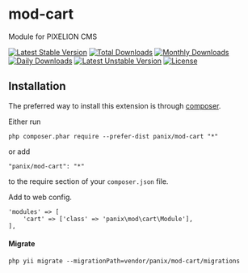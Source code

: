mod-cart
===========
Module for PIXELION CMS

[![Latest Stable Version](https://poser.pugx.org/panix/mod-cart/v/stable)](https://packagist.org/packages/panix/mod-cart) [![Total Downloads](https://poser.pugx.org/panix/mod-cart/downloads)](https://packagist.org/packages/panix/mod-cart) [![Monthly Downloads](https://poser.pugx.org/panix/mod-cart/d/monthly)](https://packagist.org/packages/panix/mod-cart) [![Daily Downloads](https://poser.pugx.org/panix/mod-cart/d/daily)](https://packagist.org/packages/panix/mod-cart) [![Latest Unstable Version](https://poser.pugx.org/panix/mod-cart/v/unstable)](https://packagist.org/packages/panix/mod-cart) [![License](https://poser.pugx.org/panix/mod-cart/license)](https://packagist.org/packages/panix/mod-cart)


Installation
------------

The preferred way to install this extension is through [composer](http://getcomposer.org/download/).

Either run

```
php composer.phar require --prefer-dist panix/mod-cart "*"
```

or add

```
"panix/mod-cart": "*"
```

to the require section of your `composer.json` file.

Add to web config.
```
'modules' => [
    'cart' => ['class' => 'panix\mod\cart\Module'],
],
```

#### Migrate
```
php yii migrate --migrationPath=vendor/panix/mod-cart/migrations
```
